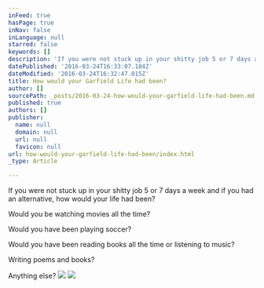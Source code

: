 ```yaml
---
inFeed: true
hasPage: true
inNav: false
inLanguage: null
starred: false
keywords: []
description: 'If you were not stuck up in your shitty job 5 or 7 days a week and if you had an alternative, how would your life had been?'
datePublished: '2016-03-24T16:33:07.184Z'
dateModified: '2016-03-24T16:32:47.015Z'
title: How would your Garfield Life had been?
author: []
sourcePath: _posts/2016-03-24-how-would-your-garfield-life-had-been.md
published: true
authors: []
publisher:
  name: null
  domain: null
  url: null
  favicon: null
url: how-would-your-garfield-life-had-been/index.html
_type: Article

---
```

If you were not stuck up in your shitty job 5 or 7 days a week and if you had an alternative, how would your life had been?

Would you be watching movies all the time?

Would you have been playing soccer?

Would you have been reading books all the time or listening to music?

Writing poems and books?

Anything else?
![](https://the-grid-user-content.s3-us-west-2.amazonaws.com/567d9d96-d424-4bb4-9348-89f289c5f6fd.jpg)
![](https://the-grid-user-content.s3-us-west-2.amazonaws.com/02fac059-4a0c-484e-99a8-65f99ae122bb.jpg)